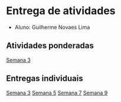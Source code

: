 # Entrega de atividades
- Aluno: Guilherme Novaes Lima

## Atividades ponderadas
[Semana 3]()

## Entregas individuais
[Semana 3]()
[Semana 5]()
[Semana 7]()
[Semana 9]()
